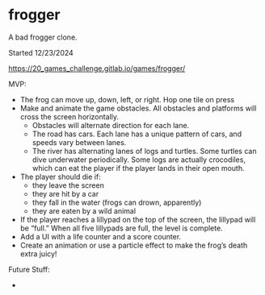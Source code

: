 # frogger
A bad frogger clone.

Started 12/23/2024

https://20_games_challenge.gitlab.io/games/frogger/

MVP:

- The frog can move up, down, left, or right. Hop one tile on press
- Make and animate the game obstacles. All obstacles and platforms will cross the screen horizontally.
	- Obstacles will alternate direction for each lane.
	- The road has cars. Each lane has a unique pattern of cars, and speeds vary between lanes.
	- The river has alternating lanes of logs and turtles. Some turtles can dive underwater periodically. 
		Some logs are actually crocodiles, which can eat the player if the player lands in their open mouth.
- The player should die if:
	- they leave the screen
	- they are hit by a car
	- they fall in the water (frogs can drown, apparently)
	- they are eaten by a wild animal
- If the player reaches a lillypad on the top of the screen, the lillypad will be “full.”
	When all five lillypads are full, the level is complete.
- Add a UI with a life counter and a score counter.
- Create an animation or use a particle effect to make the frog’s death extra juicy!


Future Stuff:

- 
